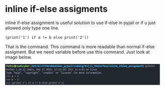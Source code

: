 # inline if-else assigments

inline if-else assignment is useful solution to use if-else in pyjail or if u just allowed only type one line.

```
(print('1') if a != b else print('2'))
```

That is the command. This command is more readable than normal if-else assigment. But we need variable before use this command. Just look at image below.

<img src='img/inline-if-else.png'>